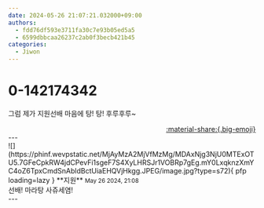 ```yaml
---
date: 2024-05-26 21:07:21.032000+09:00
authors:
  - fdd76df593e3711fa30c7e93b05ed5a5
  - 6599dbbcaa26237c2ab0f3becb421b45
categories:
  - Jiwon
---
```


# 0-142174342

<div class="post-container" markdown="1">
<div class="content-container md-sidebar__scrollwrap" markdown="1">

그럼 제가 지원선배 마음에 탕! 탕! 후루후루~

</div>
</div>

<div style="text-align: right;" markdown="1">
<a href="https://weverse.io/fromis9/fanpost/0-142174342" style="text-align: right;">:material-share:{.big-emoji}</a>
</div>
---

<div class="comments-container md-sidebar__scrollwrap" markdown="1">
<div class="comment" markdown="1">
<div class='id-container' markdown="1">
![](https://phinf.wevpstatic.net/MjAyMzA2MjVfMzMg/MDAxNjg3NjU0MTExOTU5.7GFeCpkRW4jdCPevFi1sgeF7S4XyLHRSJr1VOBRp7gEg.mY0LxqknzXmYC4oZ6TpxCmdSnAbldBctUiaEHQVjHkgg.JPEG/image.jpg?type=s72){ pfp loading=lazy }
**<span class="artist">지원</span>** <small>May 26 2024, 21:08</small><br>
</div>
<div class='comment-body' markdown="1">
선배! 마라탕 사쥬세염!
</div>
</div>
</div>
---
